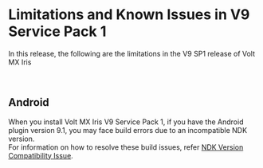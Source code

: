                          

Limitations and Known Issues in V9 Service Pack 1
=================================================

In this release, the following are the limitations in the V9 SP1 release of Volt MX Iris

 

Android
-------

When you install Volt MX Iris V9 Service Pack 1, if you have the Android plugin version 9.1, you may face build errors due to an incompatible NDK version.  
For information on how to resolve these build issues, refer [NDK Version Compatibility Issue](../../../Iris/iris_user_guide/Content/SUG_Android.md#ndk-version-compatibility-issue).
